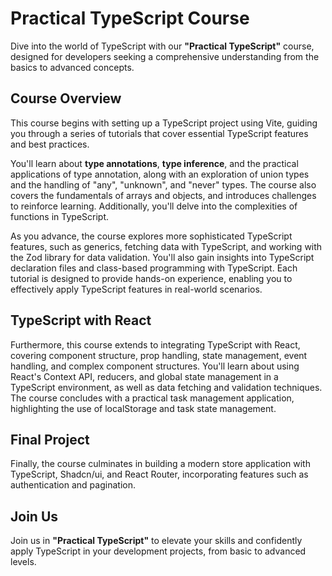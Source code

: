 
# Practical TypeScript Course

Dive into the world of TypeScript with our **"Practical TypeScript"** course, designed for developers seeking a comprehensive understanding from the basics to advanced concepts.

## Course Overview

This course begins with setting up a TypeScript project using Vite, guiding you through a series of tutorials that cover essential TypeScript features and best practices.

You'll learn about **type annotations**, **type inference**, and the practical applications of type annotation, along with an exploration of union types and the handling of "any", "unknown", and "never" types. The course also covers the fundamentals of arrays and objects, and introduces challenges to reinforce learning. Additionally, you'll delve into the complexities of functions in TypeScript.

As you advance, the course explores more sophisticated TypeScript features, such as generics, fetching data with TypeScript, and working with the Zod library for data validation. You'll also gain insights into TypeScript declaration files and class-based programming with TypeScript. Each tutorial is designed to provide hands-on experience, enabling you to effectively apply TypeScript features in real-world scenarios.

## TypeScript with React

Furthermore, this course extends to integrating TypeScript with React, covering component structure, prop handling, state management, event handling, and complex component structures. You'll learn about using React's Context API, reducers, and global state management in a TypeScript environment, as well as data fetching and validation techniques. The course concludes with a practical task management application, highlighting the use of localStorage and task state management.

## Final Project

Finally, the course culminates in building a modern store application with TypeScript,  Shadcn/ui, and React Router, incorporating features such as authentication and pagination.

## Join Us

Join us in **"Practical TypeScript"** to elevate your skills and confidently apply TypeScript in your development projects, from basic to advanced levels.
